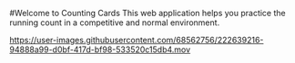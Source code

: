 #Welcome to Counting Cards 
This web application helps you practice the running count in a competitive and normal environment. 

https://user-images.githubusercontent.com/68562756/222639216-94888a99-d0bf-417d-bf98-533520c15db4.mov

